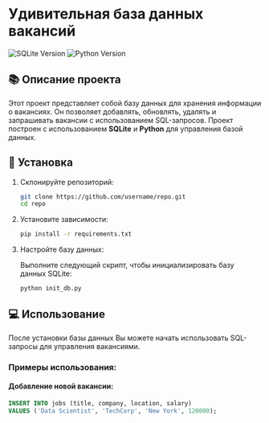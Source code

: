 # Удивительная база данных вакансий

![SQLite Version](https://img.shields.io/badge/sqlite-3.32.3-blue)
![Python Version](https://img.shields.io/badge/python-3.8-blue)

## 📚 Описание проекта

Этот проект представляет собой базу данных для хранения информации о вакансиях. Он позволяет добавлять, обновлять, удалять и запрашивать вакансии с использованием SQL-запросов. Проект построен с использованием **SQLite** и **Python** для управления базой данных.

## 🚀 Установка

1. Склонируйте репозиторий:

    ```bash
    git clone https://github.com/username/repo.git
    cd repo
    ```

2. Установите зависимости:

    ```bash
    pip install -r requirements.txt
    ```

3. Настройте базу данных:

    Выполните следующий скрипт, чтобы инициализировать базу данных SQLite:

    ```bash
    python init_db.py
    ```

## 💻 Использование

После установки базы данных Вы можете начать использовать SQL-запросы для управления вакансиями.

### Примеры использования:

#### Добавление новой вакансии:

```sql
INSERT INTO jobs (title, company, location, salary)
VALUES ('Data Scientist', 'TechCorp', 'New York', 120000);